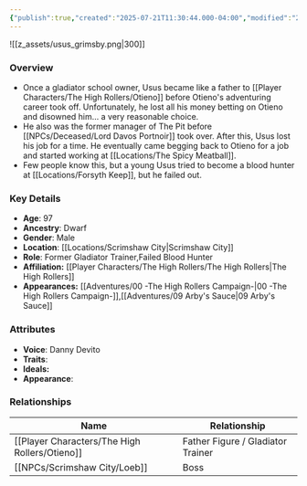 ```yaml
---
{"publish":true,"created":"2025-07-21T11:30:44.000-04:00","modified":"2025-08-14T15:47:15.000-04:00","published":"2025-08-14T15:47:15.000-04:00","cssclasses":"","Age":"97","Ancestry":["Dwarf"],"Gender":"Male","Location":["[[Scrimshaw City]]"],"Role":["Former Gladiator Trainer","Failed Blood Hunter"],"Affiliation":["[[The High Rollers]]"],"Appearances":["[[00 -The High Rollers Campaign-]]","[[09 Arby's Sauce|09 Arby's Sauce]]"]}
---
```



![[z_assets/usus_grimsby.png|300]]

### Overview
- Once a gladiator school owner, Usus became like a father to [[Player Characters/The High Rollers/Otieno]] before Otieno's adventuring career took off. Unfortunately, he lost all his money betting on Otieno and disowned him... a very reasonable choice.
- He also was the former manager of The Pit before [[NPCs/Deceased/Lord Davos Portnoir]] took over. After this, Usus lost his job for a time. He eventually came begging back to Otieno for a job and started working at [[Locations/The Spicy Meatball]].
- Few people know this, but a young Usus tried to become a blood hunter at [[Locations/Forsyth Keep]], but he failed out.

### Key Details
- **Age**: 97
- **Ancestry**: Dwarf
- **Gender**: Male
- **Location**: [[Locations/Scrimshaw City\|Scrimshaw City]]
- **Role**: Former Gladiator Trainer,Failed Blood Hunter
- **Affiliation:** [[Player Characters/The High Rollers/The High Rollers\|The High Rollers]]
- **Appearances:** [[Adventures/00 -The High Rollers Campaign-\|00 -The High Rollers Campaign-]],[[Adventures/09 Arby's Sauce\|09 Arby's Sauce]]

### Attributes
- **Voice**: Danny Devito
- **Traits**: 
- **Ideals:** 
- **Appearance**:

### Relationships

| Name       | Relationship                      |
| ---------- | --------------------------------- |
| [[Player Characters/The High Rollers/Otieno]] | Father Figure / Gladiator Trainer |
| [[NPCs/Scrimshaw City/Loeb]]   | Boss                              |
